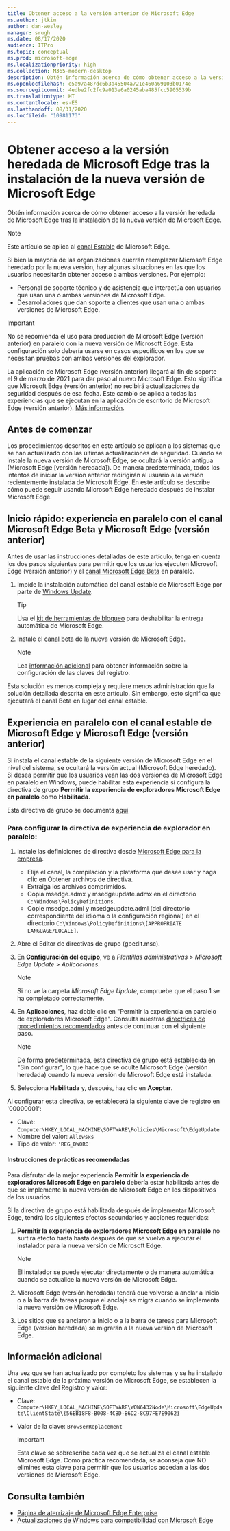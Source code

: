 ```yaml
---
title: Obtener acceso a la versión anterior de Microsoft Edge
ms.author: jtkim
author: dan-wesley
manager: srugh
ms.date: 08/17/2020
audience: ITPro
ms.topic: conceptual
ms.prod: microsoft-edge
ms.localizationpriority: high
ms.collection: M365-modern-desktop
description: Obtén información acerca de cómo obtener acceso a la versión heredada de Microsoft Edge.
ms.openlocfilehash: e5a97a487dc6b3a45504a721e460a69103b0174e
ms.sourcegitcommit: 4edbe2fc2fc9a013e6a0245aba485fcc5905539b
ms.translationtype: HT
ms.contentlocale: es-ES
ms.lasthandoff: 08/31/2020
ms.locfileid: "10981173"
---
```

# Obtener acceso a la versión heredada de Microsoft Edge tras la instalación de la nueva versión de Microsoft Edge

Obtén información acerca de cómo obtener acceso a la versión heredada de Microsoft Edge tras la instalación de la nueva versión de Microsoft Edge.

> [!NOTE]
> Este artículo se aplica al [canal Estable](microsoft-edge-channels.md) de Microsoft Edge.

Si bien la mayoría de las organizaciones querrán reemplazar Microsoft Edge heredado por la nueva versión, hay algunas situaciones en las que los usuarios necesitarán obtener acceso a ambas versiones. Por ejemplo:

- Personal de soporte técnico y de asistencia que interactúa con usuarios que usan una o ambas versiones de Microsoft Edge.
- Desarrolladores que dan soporte a clientes que usan una o ambas versiones de Microsoft Edge.

> [!IMPORTANT]
> No se recomienda el uso para producción de Microsoft Edge (versión anterior) en paralelo con la nueva versión de Microsoft Edge. Esta configuración solo debería usarse en casos específicos en los que se necesitan pruebas con ambas versiones del explorador.
>
> La aplicación de Microsoft Edge (versión anterior) llegará al fin de soporte el 9 de marzo de 2021 para dar paso al nuevo Microsoft Edge. Esto significa que Microsoft Edge (versión anterior) no recibirá actualizaciones de seguridad después de esa fecha. Este cambio se aplica a todas las experiencias que se ejecutan en la aplicación de escritorio de Microsoft Edge (versión anterior). [Más información](https://techcommunity.microsoft.com/t5/microsoft-365-blog/microsoft-365-apps-say-farewell-to-internet-explorer-11-and/ba-p/1591666).

## Antes de comenzar

Los procedimientos descritos en este artículo se aplican a los sistemas que se han actualizado con las últimas actualizaciones de seguridad. Cuando se instale la nueva versión de Microsoft Edge, se ocultará la versión antigua (Microsoft Edge [versión heredada]). De manera predeterminada, todos los intentos de iniciar la versión anterior redirigirán al usuario a la versión recientemente instalada de Microsoft Edge. En este artículo se describe cómo puede seguir usando Microsoft Edge heredado después de instalar Microsoft Edge.

## Inicio rápido: experiencia en paralelo con el canal Microsoft Edge Beta y Microsoft Edge (versión anterior)

Antes de usar las instrucciones detalladas de este artículo, tenga en cuenta los dos pasos siguientes para permitir que los usuarios ejecuten Microsoft Edge (versión anterior) y el [canal Microsoft Edge Beta](microsoft-edge-channels.md) en paralelo.

1. Impide la instalación automática del canal estable de Microsoft Edge por parte de [Windows Update](https://support.microsoft.com/help/12373/windows-update-faq).

   > [!TIP]
   > Usa el [kit de herramientas de bloqueo](microsoft-edge-blocker-toolkit.md) para deshabilitar la entrega automática de Microsoft Edge.

2. Instale el [canal beta](https://www.microsoft.com/edge/business/download) de la nueva versión de Microsoft Edge.

   > [!NOTE]
   > Lea [información adicional](#additional-information) para obtener información sobre la configuración de las claves del registro.

Esta solución es menos compleja y requiere menos administración que la solución detallada descrita en este artículo. Sin embargo, esto significa que ejecutará el canal Beta en lugar del canal estable.

## Experiencia en paralelo con el canal estable de Microsoft Edge y Microsoft Edge (versión anterior)

Si instala el canal estable de la siguiente versión de Microsoft Edge en el nivel del sistema, se ocultará la versión actual (Microsoft Edge heredado). Si desea permitir que los usuarios vean las dos versiones de Microsoft Edge en paralelo en Windows, puede habilitar esta experiencia si configura la directiva de grupo **Permitir la experiencia de exploradores Microsoft Edge en paralelo** como **Habilitada**.

Esta directiva de grupo se documenta [aquí](https://docs.microsoft.com/deployedge/microsoft-edge-update-policies#allowsxs)

### Para configurar la directiva de experiencia de explorador en paralelo:

1. Instale las definiciones de directiva desde [Microsoft Edge para la empresa](https://www.microsoft.com/edge/business/download).

   - Elija el canal, la compilación y la plataforma que desee usar y haga clic en Obtener archivos de directiva.
   - Extraiga los archivos comprimidos.
   - Copia msedge.admx y msedgeupdate.admx en el directorio `C:\Windows\PolicyDefinitions`.
   - Copie msedge.adml y msedgeupdate.adml (del directorio correspondiente del idioma o la configuración regional) en el directorio `C:\Windows\PolicyDefinitions\[APPROPRIATE LANGUAGE/LOCALE]`.

2. Abre el Editor de directivas de grupo (gpedit.msc).
3. En **Configuración del equipo**, ve a *Plantillas administrativas > Microsoft Edge Update > Aplicaciones*.

    > [!NOTE]
    > Si no ve la carpeta *Microsoft Edge Update*, compruebe que el paso 1 se ha completado correctamente.

4. En **Aplicaciones**, haz doble clic en "Permitir la experiencia en paralelo de exploradores Microsoft Edge". Consulta nuestras [directrices de procedimientos recomendados](#best-practice-guidance) antes de continuar con el siguiente paso.

    > [!NOTE]
    > De forma predeterminada, esta directiva de grupo está establecida en "Sin configurar", lo que hace que se oculte Microsoft Edge (versión heredada) cuando la nueva versión de Microsoft Edge está instalada.

5. Selecciona **Habilitada** y, después, haz clic en **Aceptar**.  

Al configurar esta directiva, se establecerá la siguiente clave de registro en '00000001':

- Clave: `Computer\HKEY_LOCAL_MACHINE\SOFTWARE\Policies\Microsoft\EdgeUpdate`
- Nombre del valor: `Allowsxs`
- Tipo de valor: `'REG_DWORD'`

#### Instrucciones de prácticas recomendadas

Para disfrutar de la mejor experiencia **Permitir la experiencia de exploradores Microsoft Edge en paralelo** debería estar habilitada antes de que se implemente la nueva versión de Microsoft Edge en los dispositivos de los usuarios.

Si la directiva de grupo está habilitada después de implementar Microsoft Edge, tendrá los siguientes efectos secundarios y acciones requeridas:

1. **Permitir la experiencia de exploradores Microsoft Edge en paralelo** no surtirá efecto hasta hasta después de que se vuelva a ejecutar el instalador para la nueva versión de Microsoft Edge.

   > [!NOTE]
   > El instalador se puede ejecutar directamente o de manera automática cuando se actualice la nueva versión de Microsoft Edge.

2. Microsoft Edge (versión heredada) tendrá que volverse a anclar a Inicio o a la barra de tareas porque el anclaje se migra cuando se implementa la nueva versión de Microsoft Edge.
3. Los sitios que se anclaron a Inicio o a la barra de tareas para Microsoft Edge (versión heredada) se migrarán a la nueva versión de Microsoft Edge.

## Información adicional

Una vez que se han actualizado por completo los sistemas y se ha instalado el canal estable de la próxima versión de Microsoft Edge, se establecen la siguiente clave del Registro y valor:

- Clave: `Computer\HKEY_LOCAL_MACHINE\SOFTWARE\WOW6432Node\Microsoft\EdgeUpdate\ClientState\{56EB18F8-B008-4CBD-B6D2-8C97FE7E9062}`
- Valor de la clave: `BrowserReplacement`

  > [!IMPORTANT]
  > Esta clave se sobrescribe cada vez que se actualiza el canal estable Microsoft Edge. Como práctica recomendada, se aconseja que NO elimines esta clave para permitir que los usuarios accedan a las dos versiones de Microsoft Edge.

## Consulta también

- [Página de aterrizaje de Microsoft Edge Enterprise](https://aka.ms/EdgeEnterprise)
- [Actualizaciones de Windows para compatibilidad con Microsoft Edge](microsoft-edge-sysupdate-windows-updates.md)

